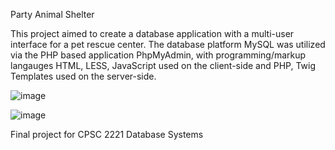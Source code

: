 Party Animal Shelter

This project aimed to create a database application with a multi-user interface for a pet rescue center. The database platform MySQL was utilized via the PHP based application PhpMyAdmin, with programming/markup langauges HTML, LESS, JavaScript used on the client-side and PHP, Twig Templates used on the server-side. 

![image](https://user-images.githubusercontent.com/31422704/50576783-22378a00-0dce-11e9-92fe-f981a3d8604c.png)

![image](https://user-images.githubusercontent.com/31422704/50576647-18f8ee00-0dcb-11e9-8a91-517a59c8f9b0.png)

Final project for CPSC 2221 Database Systems
